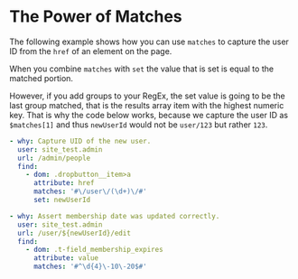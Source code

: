 # The Power of Matches

The following example shows how you can use `matches` to capture the user ID from the `href` of an element on the page.

When you combine `matches` with `set` the value that is set is equal to the matched portion.

However, if you add groups to your RegEx, the set value is going to be the last group matched, that is the results array item with the highest numeric key. That is why the code below works, because we capture the user ID as `$matches[1]` and thus `newUserId` would not be `user/123` but rather `123`.

```yaml
- why: Capture UID of the new user.
  user: site_test.admin
  url: /admin/people
  find:
    - dom: .dropbutton__item>a
      attribute: href
      matches: '#\/user\/(\d+)\/#'
      set: newUserId

- why: Assert membership date was updated correctly.
  user: site_test.admin
  url: /user/${newUserId}/edit
  find:
    - dom: .t-field_membership_expires
      attribute: value
      matches: '#^\d{4}\-10\-20$#'      
```
